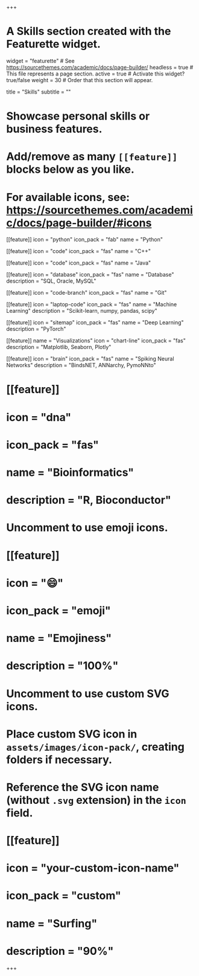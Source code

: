 +++
# A Skills section created with the Featurette widget.
widget = "featurette"  # See https://sourcethemes.com/academic/docs/page-builder/
headless = true  # This file represents a page section.
active = true  # Activate this widget? true/false
weight = 30  # Order that this section will appear.

title = "Skills"
subtitle = ""

# Showcase personal skills or business features.
#
# Add/remove as many `[[feature]]` blocks below as you like.
#
# For available icons, see: https://sourcethemes.com/academic/docs/page-builder/#icons

[[feature]]
  icon = "python"
  icon_pack = "fab"
  name = "Python"

[[feature]]
    icon = "code"
    icon_pack = "fas"
    name = "C++"

[[feature]]
    icon = "code"
    icon_pack = "fas"
    name = "Java"

[[feature]]
  icon = "database"
  icon_pack = "fas"
  name = "Database"
  description = "SQL, Oracle, MySQL"

[[feature]]
    icon = "code-branch"
    icon_pack = "fas"
    name = "Git"


[[feature]]
  icon = "laptop-code"
  icon_pack = "fas"
  name = "Machine Learning"
  description = "Scikit-learn, numpy, pandas, scipy"

[[feature]]
  icon = "sitemap"
  icon_pack = "fas"
  name = "Deep Learning"
  description = "PyTorch"

[[feature]]
  name = "Visualizations"
  icon = "chart-line"
  icon_pack = "fas"
  description = "Matplotlib, Seaborn, Plotly"

[[feature]]
  icon = "brain"
  icon_pack = "fas"
  name = "Spiking Neural Networks"
  description = "BindsNET, ANNarchy, PymoNNto"

# [[feature]]
#    icon = "dna"
#    icon_pack = "fas"
#    name = "Bioinformatics"
#    description = "R, Bioconductor"

# Uncomment to use emoji icons.
# [[feature]]
#  icon = ":smile:"
#  icon_pack = "emoji"
#  name = "Emojiness"
#  description = "100%"  

# Uncomment to use custom SVG icons.
# Place custom SVG icon in `assets/images/icon-pack/`, creating folders if necessary.
# Reference the SVG icon name (without `.svg` extension) in the `icon` field.
# [[feature]]
#  icon = "your-custom-icon-name"
#  icon_pack = "custom"
#  name = "Surfing"
#  description = "90%"

+++
